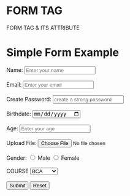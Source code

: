 # FORM TAG
FORM TAG &amp; ITS ATTRIBUTE
<html>
<head>
</head>
<body>
    <h1>Simple Form Example</h1>
    <form action="/submit_form" method="POST" enctype="multipart/form-data" target="_self" autocomplete="on" validate>
        <!-- Input for Name -->
        <label for="name">Name:</label>
        <input type="text" id="name" name="name" required placeholder="Enter your name"><br><br>
        <!-- Input for Email -->
        <label for="email">Email:</label>
        <input type="email" id="email" name="email" required placeholder="Enter your email"><br><br>
        <!-- Input for password -->
        <label for="password">Create Password:</label>
        <input type="password" id="password" name="password" required placeholder="create a strong password"><br><br>
        <!-- Input for birthdate -->
        <label for="bdate">Birthdate:</label>
        <input type="date" id="date" name="date" required placeholder="Enter your birthdate"><br><br>
        <!-- Input for age -->
        <label for="bdate">Age:</label>
        <input type="number" id="age" name="age" required placeholder="Enter your age"><br><br>
        <!-- File Upload -->
        <label for="file">Upload File:</label>
        <input type="file" id="file" name="file"><br><br>
        <!-- Radio Buttons -->
        <label>Gender:</label>
        <input type="radio" id="male" name="gender" value="male">
        <label for="male">Male</label>
        <input type="radio" id="female" name="gender" value="female">
        <label for="female">Female</label><br><br>
        <!-- Dropdown Menu -->
        <label for="country">COURSE</label>
        <select id="COURSE" name="COURSE">
            <option value="bca">BCA</option>
            <option value="bba">BBA</option>
            <option value="b.tech">B.TECH</option>
        </select><br><br>
        <!-- Submit Button -->
        <button type="submit">Submit</button> 
        <!-- Reset Button -->
        <button type="reset">Reset</button>
    </form>
</body>
</html>
